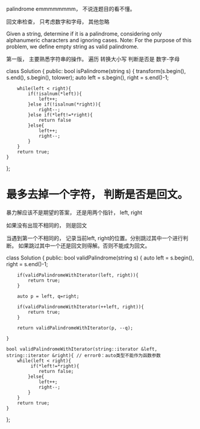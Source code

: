 

palindrome  emmmmmmmm， 不说连题目的看不懂。

回文串检查， 只考虑数字和字母， 其他忽略

Given a string, determine if it is a palindrome, considering only alphanumeric characters and ignoring cases.
Note: For the purpose of this problem, we define empty string as valid palindrome.

第一版， 主要熟悉字符串的操作。
遍历
转换大小写
判断是否是 数字-字母


class Solution {
public:
    bool isPalindrome(string s) {
        transform(s.begin(), s.end(), s.begin(), tolower);
        auto left = s.begin(), right = s.end()-1;

        while(left < right){
            if(!isalnum(*left)){
                left++;
            }else if(!isalnum(*right)){
                right--;
            }else if(*left!=*right){
                return false
            }else{
                left++;
                right--;
            }
        }
        return true;
    }
};



# 最多去掉一个字符， 判断是否是回文。

暴力解应该不是期望的答案， 还是用两个指针， left, right

如果没有出现不相同的， 则是回文

当遇到第一个不相同的， 记录当前left, right的位置。分别跳过其中一个进行判断。 如果跳过其中一个还是回文则得解。否则不能成为回文。


class Solution {
public:
    bool validPalindrome(string s) {
        auto left = s.begin(), right = s.end()-1;

        if(validPalindromeWithIterator(left, right)){
            return true;
        }

        auto p = left, q=right;

        if(validPalindromeWithIterator(++left, right)){
            return true;
        }

        return validPalindromeWithIterator(p, --q);

    }

    bool validPalindromeWithIterator(string::iterator &left, string::iterator &right){ // error0：auto类型不能作为函数参数
        while(left < right){
             if(*left!=*right){
                return false;
            }else{
                left++;
                right--;
            }
        }
        return true;
    }
};